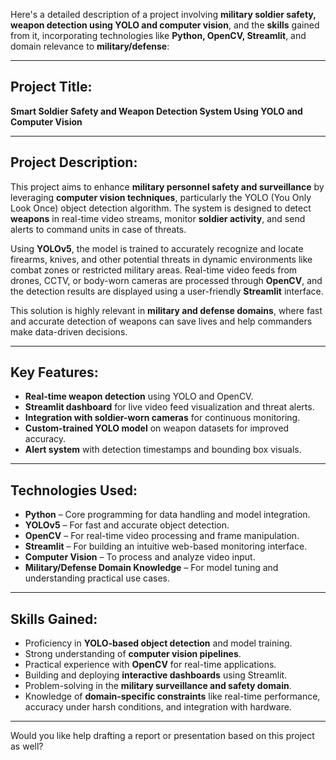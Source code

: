 Here's a detailed description of a project involving **military soldier safety, weapon detection using YOLO and computer vision**, and the **skills** gained from it, incorporating technologies like **Python, OpenCV, Streamlit**, and domain relevance to **military/defense**:

---

## **Project Title:**

**Smart Soldier Safety and Weapon Detection System Using YOLO and Computer Vision**

---

## **Project Description:**

This project aims to enhance **military personnel safety and surveillance** by leveraging **computer vision techniques**, particularly the YOLO (You Only Look Once) object detection algorithm. The system is designed to detect **weapons** in real-time video streams, monitor **soldier activity**, and send alerts to command units in case of threats.

Using **YOLOv5**, the model is trained to accurately recognize and locate firearms, knives, and other potential threats in dynamic environments like combat zones or restricted military areas. Real-time video feeds from drones, CCTV, or body-worn cameras are processed through **OpenCV**, and the detection results are displayed using a user-friendly **Streamlit** interface.

This solution is highly relevant in **military and defense domains**, where fast and accurate detection of weapons can save lives and help commanders make data-driven decisions.

---

## **Key Features:**

* **Real-time weapon detection** using YOLO and OpenCV.
* **Streamlit dashboard** for live video feed visualization and threat alerts.
* **Integration with soldier-worn cameras** for continuous monitoring.
* **Custom-trained YOLO model** on weapon datasets for improved accuracy.
* **Alert system** with detection timestamps and bounding box visuals.

---

## **Technologies Used:**

* **Python** – Core programming for data handling and model integration.
* **YOLOv5** – For fast and accurate object detection.
* **OpenCV** – For real-time video processing and frame manipulation.
* **Streamlit** – For building an intuitive web-based monitoring interface.
* **Computer Vision** – To process and analyze video input.
* **Military/Defense Domain Knowledge** – For model tuning and understanding practical use cases.

---

## **Skills Gained:**

* Proficiency in **YOLO-based object detection** and model training.
* Strong understanding of **computer vision pipelines**.
* Practical experience with **OpenCV** for real-time applications.
* Building and deploying **interactive dashboards** using Streamlit.
* Problem-solving in the **military surveillance and safety domain**.
* Knowledge of **domain-specific constraints** like real-time performance, accuracy under harsh conditions, and integration with hardware.

---

Would you like help drafting a report or presentation based on this project as well?
